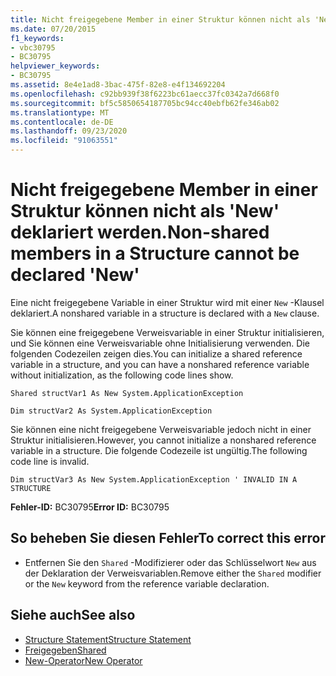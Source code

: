 ```yaml
---
title: Nicht freigegebene Member in einer Struktur können nicht als 'New' deklariert werden.
ms.date: 07/20/2015
f1_keywords:
- vbc30795
- BC30795
helpviewer_keywords:
- BC30795
ms.assetid: 8e4e1ad8-3bac-475f-82e8-e4f134692204
ms.openlocfilehash: c92bb939f38f6223bc61aecc37fc0342a7d668f0
ms.sourcegitcommit: bf5c5850654187705bc94cc40ebfb62fe346ab02
ms.translationtype: MT
ms.contentlocale: de-DE
ms.lasthandoff: 09/23/2020
ms.locfileid: "91063551"
---
```

# <a name="non-shared-members-in-a-structure-cannot-be-declared-new"></a><span data-ttu-id="363d5-102">Nicht freigegebene Member in einer Struktur können nicht als 'New' deklariert werden.</span><span class="sxs-lookup"><span data-stu-id="363d5-102">Non-shared members in a Structure cannot be declared 'New'</span></span>

<span data-ttu-id="363d5-103">Eine nicht freigegebene Variable in einer Struktur wird mit einer `New` -Klausel deklariert.</span><span class="sxs-lookup"><span data-stu-id="363d5-103">A nonshared variable in a structure is declared with a `New` clause.</span></span>  
  
 <span data-ttu-id="363d5-104">Sie können eine freigegebene Verweisvariable in einer Struktur initialisieren, und Sie können eine Verweisvariable ohne Initialisierung verwenden. Die folgenden Codezeilen zeigen dies.</span><span class="sxs-lookup"><span data-stu-id="363d5-104">You can initialize a shared reference variable in a structure, and you can have a nonshared reference variable without initialization, as the following code lines show.</span></span>  
  
 `Shared structVar1 As New System.ApplicationException`  
  
 `Dim structVar2 As System.ApplicationException`  
  
 <span data-ttu-id="363d5-105">Sie können eine nicht freigegebene Verweisvariable jedoch nicht in einer Struktur initialisieren.</span><span class="sxs-lookup"><span data-stu-id="363d5-105">However, you cannot initialize a nonshared reference variable in a structure.</span></span> <span data-ttu-id="363d5-106">Die folgende Codezeile ist ungültig.</span><span class="sxs-lookup"><span data-stu-id="363d5-106">The following code line is invalid.</span></span>  
  
 `Dim structVar3 As New System.ApplicationException ' INVALID IN A STRUCTURE`  
  
 <span data-ttu-id="363d5-107">**Fehler-ID:** BC30795</span><span class="sxs-lookup"><span data-stu-id="363d5-107">**Error ID:** BC30795</span></span>  
  
## <a name="to-correct-this-error"></a><span data-ttu-id="363d5-108">So beheben Sie diesen Fehler</span><span class="sxs-lookup"><span data-stu-id="363d5-108">To correct this error</span></span>  
  
- <span data-ttu-id="363d5-109">Entfernen Sie den `Shared` -Modifizierer oder das Schlüsselwort `New` aus der Deklaration der Verweisvariablen.</span><span class="sxs-lookup"><span data-stu-id="363d5-109">Remove either the `Shared` modifier or the `New` keyword from the reference variable declaration.</span></span>  
  
## <a name="see-also"></a><span data-ttu-id="363d5-110">Siehe auch</span><span class="sxs-lookup"><span data-stu-id="363d5-110">See also</span></span>

- [<span data-ttu-id="363d5-111">Structure Statement</span><span class="sxs-lookup"><span data-stu-id="363d5-111">Structure Statement</span></span>](../language-reference/statements/structure-statement.md)
- [<span data-ttu-id="363d5-112">Freigegeben</span><span class="sxs-lookup"><span data-stu-id="363d5-112">Shared</span></span>](../language-reference/modifiers/shared.md)
- [<span data-ttu-id="363d5-113">New-Operator</span><span class="sxs-lookup"><span data-stu-id="363d5-113">New Operator</span></span>](../language-reference/operators/new-operator.md)

